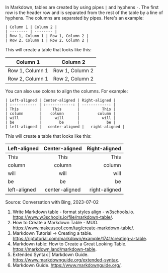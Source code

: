 In Markdown, tables are created by using pipes `|` and hyphens `-`. The first row is the header row and is separated from the rest of the table by a line of hyphens. The columns are separated by pipes. Here's an example:

```
| Column 1 | Column 2 |
| -------- | -------- |
| Row 1, Column 1 | Row 1, Column 2 |
| Row 2, Column 1 | Row 2, Column 2 |
```

This will create a table that looks like this:

| Column 1 | Column 2 |
| -------- | -------- |
| Row 1, Column 1 | Row 1, Column 2 |
| Row 2, Column 1 | Row 2, Column 2 |

You can also use colons to align the columns. For example:

```
| Left-aligned | Center-aligned | Right-aligned |
| :----------- | :------------: | ------------: |
| This         |     This       |          This |
| column       |    column      |        column |
| will         |      will      |          will |
| be           |        be      |            be |
| left-aligned |   center-aligned |   right-aligned |
```

This will create a table that looks like this:

| Left-aligned | Center-aligned | Right-aligned |
| :----------- | :------------: | ------------: |
| This         |     This       |          This |
| column       |    column      |        column |
| will         |      will      |          will |
| be           |        be      |            be |
| left-aligned |   center-aligned |   right-aligned |

Source: Conversation with Bing, 2023-07-02

1. Write Markdown table - format styles align - w3schools.io. https://www.w3schools.io/file/markdown-table/.
2. How to Create a Markdown Table - MUO. https://www.makeuseof.com/tag/create-markdown-table/.
3. Markdown Tutorial => Creating a table. https://riptutorial.com/markdown/example/1741/creating-a-table.
4. Markdown table: How to Create a Great Looking Table. https://markdown.land/markdown-table.
5. Extended Syntax | Markdown Guide. https://www.markdownguide.org/extended-syntax.
6. Markdown Guide. https://www.markdownguide.org/.